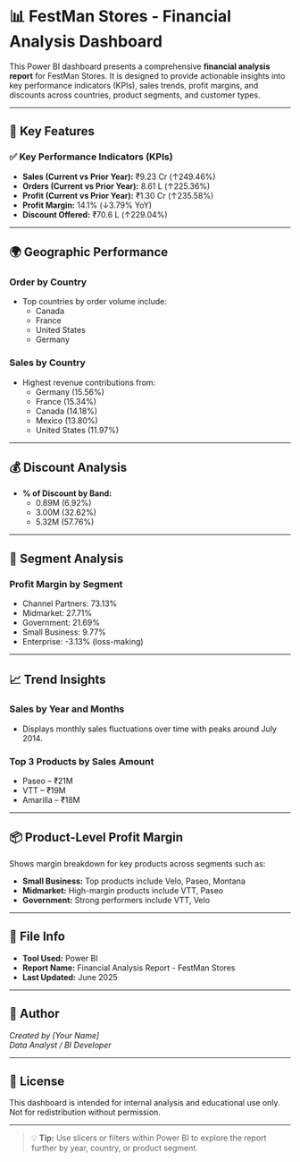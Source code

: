 # 📊 FestMan Stores - Financial Analysis Dashboard

This Power BI dashboard presents a comprehensive **financial analysis report** for FestMan Stores. It is designed to provide actionable insights into key performance indicators (KPIs), sales trends, profit margins, and discounts across countries, product segments, and customer types.

---

## 📌 Key Features

### ✅ Key Performance Indicators (KPIs)
- **Sales (Current vs Prior Year):** ₹9.23 Cr (↑249.46%)
- **Orders (Current vs Prior Year):** 8.61 L (↑225.36%)
- **Profit (Current vs Prior Year):** ₹1.30 Cr (↑235.58%)
- **Profit Margin:** 14.1% (↓3.79% YoY)
- **Discount Offered:** ₹70.6 L (↑229.04%)

---

## 🌍 Geographic Performance
### **Order by Country**
- Top countries by order volume include:
  - Canada
  - France
  - United States
  - Germany

### **Sales by Country**
- Highest revenue contributions from:
  - Germany (15.56%)
  - France (15.34%)
  - Canada (14.18%)
  - Mexico (13.80%)
  - United States (11.97%)

---

## 💰 Discount Analysis
- **% of Discount by Band:**
  - 0.89M (6.92%)
  - 3.00M (32.62%)
  - 5.32M (57.76%)

---

## 🧩 Segment Analysis
### **Profit Margin by Segment**
- Channel Partners: 73.13%
- Midmarket: 27.71%
- Government: 21.69%
- Small Business: 9.77%
- Enterprise: -3.13% (loss-making)

---

## 📈 Trend Insights
### **Sales by Year and Months**
- Displays monthly sales fluctuations over time with peaks around July 2014.

### **Top 3 Products by Sales Amount**
- Paseo – ₹21M
- VTT – ₹19M
- Amarilla – ₹18M

---

## 📦 Product-Level Profit Margin
Shows margin breakdown for key products across segments such as:
- **Small Business:** Top products include Velo, Paseo, Montana
- **Midmarket:** High-margin products include VTT, Paseo
- **Government:** Strong performers include VTT, Velo

---

## 📂 File Info
- **Tool Used:** Power BI
- **Report Name:** Financial Analysis Report - FestMan Stores
- **Last Updated:** June 2025

---

## 📝 Author
*Created by [Your Name]*  
*Data Analyst / BI Developer*

---

## 📎 License
This dashboard is intended for internal analysis and educational use only. Not for redistribution without permission.

---

> 💡 **Tip:** Use slicers or filters within Power BI to explore the report further by year, country, or product segment.
